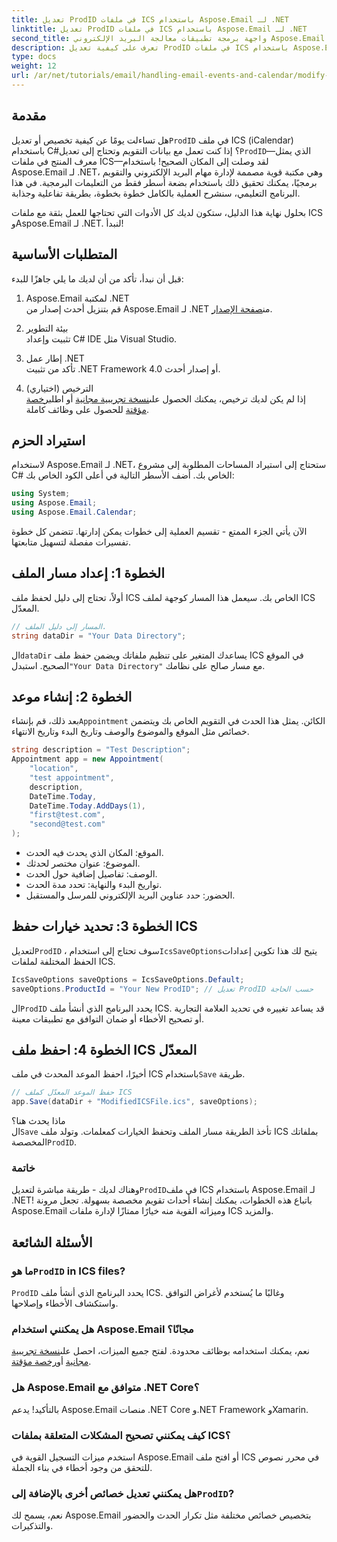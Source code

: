 ```yaml
---
title: تعديل ProdID في ملفات ICS باستخدام Aspose.Email لـ .NET
linktitle: تعديل ProdID في ملفات ICS باستخدام Aspose.Email لـ .NET
second_title: واجهة برمجة تطبيقات معالجة البريد الإلكتروني Aspose.Email .NET
description: تعرف على كيفية تعديل ProdID في ملفات ICS باستخدام Aspose.Email لـ .NET. برنامج تعليمي خطوة بخطوة مع التعليمات البرمجية والنصائح والأسئلة الشائعة لإدارة التقويم بسلاسة.
type: docs
weight: 12
url: /ar/net/tutorials/email/handling-email-events-and-calendar/modify-prodid-in-ics-files/
---
```

## مقدمة

 هل تساءلت يومًا عن كيفية تخصيص أو تعديل`ProdID` في ملف ICS (iCalendar) باستخدام C#؟ إذا كنت تعمل مع بيانات التقويم وتحتاج إلى تعديل`ProdID`—الذي يمثل معرف المنتج في ملفات ICS—لقد وصلت إلى المكان الصحيح! باستخدام Aspose.Email لـ .NET، وهي مكتبة قوية مصممة لإدارة مهام البريد الإلكتروني والتقويم برمجيًا، يمكنك تحقيق ذلك باستخدام بضعة أسطر فقط من التعليمات البرمجية. في هذا البرنامج التعليمي، سنشرح العملية بالكامل خطوة بخطوة، بطريقة تفاعلية وجذابة.

بحلول نهاية هذا الدليل، ستكون لديك كل الأدوات التي تحتاجها للعمل بثقة مع ملفات ICS وAspose.Email لـ .NET. لنبدأ!

## المتطلبات الأساسية

قبل أن نبدأ، تأكد من أن لديك ما يلي جاهزًا للبدء:

1. Aspose.Email لمكتبة .NET  
    قم بتنزيل أحدث إصدار من Aspose.Email لـ .NET من[صفحة الإصدار](https://releases.aspose.com/email/net/).  

2. بيئة التطوير  
   تثبيت وإعداد C# IDE مثل Visual Studio.

3. إطار عمل .NET  
   تأكد من تثبيت .NET Framework 4.0 أو إصدار أحدث.

4. الترخيص (اختياري)  
    إذا لم يكن لديك ترخيص، يمكنك الحصول على[نسخة تجريبية مجانية](https://releases.aspose.com/) أو اطلب[رخصة مؤقتة](https://purchase.aspose.com/temporary-license/) للحصول على وظائف كاملة.

## استيراد الحزم

لاستخدام Aspose.Email لـ .NET، ستحتاج إلى استيراد المساحات المطلوبة إلى مشروع C# الخاص بك. أضف الأسطر التالية في أعلى الكود الخاص بك:

```csharp
using System;
using Aspose.Email;
using Aspose.Email.Calendar;
```

الآن يأتي الجزء الممتع - تقسيم العملية إلى خطوات يمكن إدارتها. تتضمن كل خطوة تفسيرات مفصلة لتسهيل متابعتها.

## الخطوة 1: إعداد مسار الملف

أولاً، تحتاج إلى دليل لحفظ ملف ICS الخاص بك. سيعمل هذا المسار كوجهة لملف ICS المعدّل.

```csharp
// المسار إلى دليل الملف.
string dataDir = "Your Data Directory";
```
 
 ال`dataDir` يساعدك المتغير على تنظيم ملفاتك ويضمن حفظ ملف ICS في الموقع الصحيح. استبدل`"Your Data Directory"` مع مسار صالح على نظامك.

## الخطوة 2: إنشاء موعد

 بعد ذلك، قم بإنشاء`Appointment` الكائن. يمثل هذا الحدث في التقويم الخاص بك ويتضمن خصائص مثل الموقع والموضوع والوصف وتاريخ البدء وتاريخ الانتهاء.

```csharp
string description = "Test Description";
Appointment app = new Appointment(
    "location", 
    "test appointment", 
    description, 
    DateTime.Today,
    DateTime.Today.AddDays(1), 
    "first@test.com", 
    "second@test.com"
);
```
 
- الموقع: المكان الذي يحدث فيه الحدث.  
- الموضوع: عنوان مختصر لحدثك.  
- الوصف: تفاصيل إضافية حول الحدث.  
- تواريخ البدء والنهاية: تحدد مدة الحدث.  
- الحضور: حدد عناوين البريد الإلكتروني للمرسل والمستقبل.

## الخطوة 3: تحديد خيارات حفظ ICS

 لتعديل`ProdID` ، سوف تحتاج إلى استخدام`IcsSaveOptions`يتيح لك هذا تكوين إعدادات الحفظ المختلفة لملفات ICS.

```csharp
IcsSaveOptions saveOptions = IcsSaveOptions.Default;
saveOptions.ProductId = "Your New ProdID"; // تعديل ProdID حسب الحاجة
```
 
 ال`ProdID` يحدد البرنامج الذي أنشأ ملف ICS. قد يساعد تغييره في تحديد العلامة التجارية أو تصحيح الأخطاء أو ضمان التوافق مع تطبيقات معينة.

## الخطوة 4: احفظ ملف ICS المعدّل

 أخيرًا، احفظ الموعد المحدث في ملف ICS باستخدام`Save` طريقة.

```csharp
// حفظ الموعد المعدّل كملف ICS
app.Save(dataDir + "ModifiedICSFile.ics", saveOptions);
```

ماذا يحدث هنا؟  
 ال`Save` تأخذ الطريقة مسار الملف وتحفظ الخيارات كمعلمات. وتولد ملف ICS بملفاتك المخصصة`ProdID`.

### خاتمة

 وهناك لديك - طريقة مباشرة لتعديل`ProdID`في ملف ICS باستخدام Aspose.Email لـ .NET! باتباع هذه الخطوات، يمكنك إنشاء أحداث تقويم مخصصة بسهولة. تجعل مرونة Aspose.Email وميزاته القوية منه خيارًا ممتازًا لإدارة ملفات ICS والمزيد.

## الأسئلة الشائعة

###  ما هو`ProdID` in ICS files?  
`ProdID` يحدد البرنامج الذي أنشأ ملف ICS. وغالبًا ما يُستخدم لأغراض التوافق واستكشاف الأخطاء وإصلاحها.

### هل يمكنني استخدام Aspose.Email مجانًا؟  
 نعم، يمكنك استخدامه بوظائف محدودة. لفتح جميع الميزات، احصل على[نسخة تجريبية مجانية](https://releases.aspose.com/) أو[رخصة مؤقتة](https://purchase.aspose.com/temporary-license/).

### هل Aspose.Email متوافق مع .NET Core؟  
بالتأكيد! يدعم Aspose.Email منصات .NET Core و.NET Framework وXamarin.

### كيف يمكنني تصحيح المشكلات المتعلقة بملفات ICS؟  
استخدم ميزات التسجيل القوية في Aspose.Email أو افتح ملف ICS في محرر نصوص للتحقق من وجود أخطاء في بناء الجملة.

###  هل يمكنني تعديل خصائص أخرى بالإضافة إلى`ProdID`?  
نعم، يسمح لك Aspose.Email بتخصيص خصائص مختلفة مثل تكرار الحدث والحضور والتذكيرات.